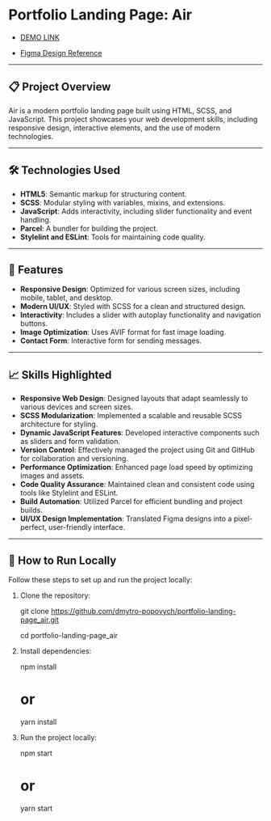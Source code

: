 # Portfolio Landing Page: Air

- [DEMO LINK](https://dmytro-popovych.github.io/portfolio-landing-page_air/)

- [Figma Design Reference](<https://www.figma.com/file/7qwsWggv9BAxMi2VPhBuPr/Air-(formerly-Dia)?node-id=9138%3A35>)

---

## 📋 Project Overview

Air is a modern portfolio landing page built using HTML, SCSS, and JavaScript. This project showcases your web development skills, including responsive design, interactive elements, and the use of modern technologies.

---

## 🛠️ Technologies Used

- **HTML5**: Semantic markup for structuring content.
- **SCSS**: Modular styling with variables, mixins, and extensions.
- **JavaScript**: Adds interactivity, including slider functionality and event handling.
- **Parcel**: A bundler for building the project.
- **Stylelint and ESLint**: Tools for maintaining code quality.

---

## 🌟 Features

- **Responsive Design**: Optimized for various screen sizes, including mobile, tablet, and desktop.
- **Modern UI/UX**: Styled with SCSS for a clean and structured design.
- **Interactivity**: Includes a slider with autoplay functionality and navigation buttons.
- **Image Optimization**: Uses AVIF format for fast image loading.
- **Contact Form**: Interactive form for sending messages.

---

## 📈 Skills Highlighted

- **Responsive Web Design**: Designed layouts that adapt seamlessly to various devices and screen sizes.
- **SCSS Modularization**: Implemented a scalable and reusable SCSS architecture for styling.
- **Dynamic JavaScript Features**: Developed interactive components such as sliders and form validation.
- **Version Control**: Effectively managed the project using Git and GitHub for collaboration and versioning.
- **Performance Optimization**: Enhanced page load speed by optimizing images and assets.
- **Code Quality Assurance**: Maintained clean and consistent code using tools like Stylelint and ESLint.
- **Build Automation**: Utilized Parcel for efficient bundling and project builds.
- **UI/UX Design Implementation**: Translated Figma designs into a pixel-perfect, user-friendly interface.
---

## 🧪 How to Run Locally

Follow these steps to set up and run the project locally:

1. Clone the repository:

   git clone https://github.com/dmytro-popovych/portfolio-landing-page_air.git

   cd portfolio-landing-page_air

2. Install dependencies:

   npm install

   # or

   yarn install

3. Run the project locally:

   npm start

   # or

   yarn start

